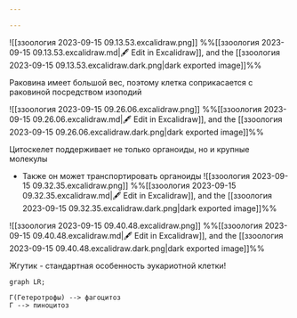 ```yaml
---

---
```

![[ззоология 2023-09-15 09.13.53.excalidraw.png]]
%%[[ззоология 2023-09-15 09.13.53.excalidraw.md|🖋 Edit in Excalidraw]], and the [[ззоология 2023-09-15 09.13.53.excalidraw.dark.png|dark exported image]]%%

Раковина имеет большой вес, поэтому клетка соприкасается с раковиной посредством изоподий

![[ззоология 2023-09-15 09.26.06.excalidraw.png]]
%%[[ззоология 2023-09-15 09.26.06.excalidraw.md|🖋 Edit in Excalidraw]], and the [[ззоология 2023-09-15 09.26.06.excalidraw.dark.png|dark exported image]]%%

Цитоскелет поддерживает не только органоиды, но и крупные молекулы
- Также он может транспортировать органоиды
![[ззоология 2023-09-15 09.32.35.excalidraw.png]]
%%[[ззоология 2023-09-15 09.32.35.excalidraw.md|🖋 Edit in Excalidraw]], and the [[ззоология 2023-09-15 09.32.35.excalidraw.dark.png|dark exported image]]%%

![[ззоология 2023-09-15 09.40.48.excalidraw.png]]
%%[[ззоология 2023-09-15 09.40.48.excalidraw.md|🖋 Edit in Excalidraw]], and the [[ззоология 2023-09-15 09.40.48.excalidraw.dark.png|dark exported image]]%%

Жгутик - стандартная особенность эукариотной клетки!

```mermaid
graph LR;

Г(Гетеротрофы) --> фагоцитоз
Г --> пиноцитоз
```